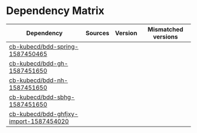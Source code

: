 # Dependency Matrix

Dependency | Sources | Version | Mismatched versions
---------- | ------- | ------- | -------------------
[cb-kubecd/bdd-spring-1587450465](https://github.com/cb-kubecd/bdd-spring-1587450465.git) |  | []() | 
[cb-kubecd/bdd-gh-1587451650](https://github.com/cb-kubecd/bdd-gh-1587451650.git) |  | []() | 
[cb-kubecd/bdd-nh-1587451650](https://github.com/cb-kubecd/bdd-nh-1587451650.git) |  | []() | 
[cb-kubecd/bdd-sbhg-1587451650](https://github.com/cb-kubecd/bdd-sbhg-1587451650.git) |  | []() | 
[cb-kubecd/bdd-ghfjxy-import-1587454020](https://github.com/cb-kubecd/bdd-ghfjxy-import-1587454020.git) |  | []() | 
